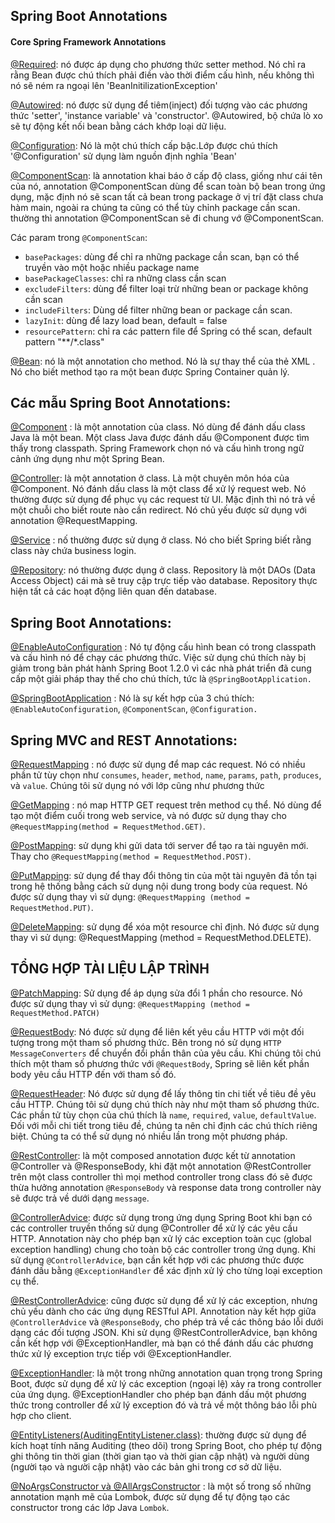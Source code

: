 
## Spring Boot Annotations 

#### Core Spring Framework Annotations

[@Required](): nó được áp dụng cho phương thức setter method. Nó chỉ ra rằng Bean được chú thích phải điền vào thời điểm cấu hình, nếu không thì nó sẽ ném ra ngoại lên 'BeanInitilizationException'

[@Autowired](): nó được sử dụng để tiêm(inject) đối tượng vào các phương thức 'setter', 'instance variable' và 'constructor'. @Autowired, bộ chứa lò xo sẽ tự động kết nối bean bằng cách khớp loại dữ liệu.

[@Configuration](): Nó là một chú thích cấp bậc.Lớp được chú thích '@Configuration' sử dụng làm nguồn định nghĩa 'Bean'

[@ComponentScan](): là annotation khai báo ở cấp độ class, giống như cái tên của nó, annotation @ComponentScan dùng để scan toàn bộ bean trong ứng dụng, mặc định nó sẽ scan tất cả bean trong package ở vị trí đặt class chưa hàm main, ngoài ra chúng ta cũng có thể tùy chỉnh package cần scan. thường thì annotation @ComponentScan sẽ đi chung vớ @ComponentScan.

Các param trong `@ComponentScan`:
- `basePackages`: dùng để chỉ ra những package cần scan, bạn có thể truyền vào một hoặc nhiều package name
- `basePackageClasses`: chỉ ra những class cần scan
- `excludeFilters`: dùng để filter loại trừ những bean or package không cần scan
- `includeFilters`: Dùng dể filter những bean or package cần scan.
- `lazyInit`: dùng để lazy load bean, default = false
- `resourcePattern`: chỉ ra các pattern file để Spring có thể scan, default pattern "**/*.class"

[@Bean](): nó là một annotation cho method. Nó là sự thay thể của thẻ XML <bean>. Nó cho biết method tạo ra một bean được Spring Container quản lý.

## Các mẫu Spring Boot Annotations:

[@Component]() :  là một annotation của class. Nó dùng để đánh dấu class Java là một bean. Một class Java được đánh dấu @Component được tìm thấy trong classpath. Spring Framework chọn nó và cấu hình trong ngữ cảnh ứng dụng như một Spring Bean.

[@Controller](): là một annotation ở class. Là một chuyên môn hóa của @Component. Nó đánh dấu class là một class để xử lý request web. Nó thường được sử dụng để phục vụ các request từ UI. Mặc định thì nó trả về một chuỗi cho biết route nào cần redirect. Nó chủ yếu được sử dụng với annotation @RequestMapping.

[@Service]() : nố thường được sử dụng ở class. Nó cho biết Spring biết rằng class này chứa business login.

[@Repository](): nó thường được dụng ở class. Repository là một DAOs (Data Access Object) cái mà sẽ truy cập trực tiếp vào database. Repository thực hiện tất cả các hoạt động liên quan đến database.


## Spring Boot Annotations:

[@EnableAutoConfiguration]() : Nó tự động cấu hình bean có trong classpath và cấu hình nó để chạy các phương thức. Việc sử dụng chú thích này bị giảm trong bản phát hành Spring Boot 1.2.0 vì các nhà phát triển đã cung cấp một giải pháp thay thế cho chú thích, tức là `@SpringBootApplication.`

[@SpringBootApplication]() : Nó là sự kết hợp của 3 chú thích: `@EnableAutoConfiguration`, `@ComponentScan`, `@Configuration.`


## Spring MVC and REST Annotations:

[@RequestMapping]() :  nó được sử dụng để map các request. Nó có nhiều phần tử tùy chọn như `consumes`, `header`, `method`, `name`, `params`, `path`, `produces`, và `value`. Chúng tôi sử dụng nó với lớp cũng như phương thức

[@GetMapping]() : nó map HTTP GET request trên method cụ thể. Nó dùng để tạo một điểm cuối trong web service, và nó được sử dụng thay cho `@RequestMapping(method = RequestMethod.GET)`.

[@PostMapping](): sử dụng khi gửi data tới server để tạo ra tài nguyên mới. Thay cho `@RequestMapping(method = RequestMethod.POST)`.

[@PutMapping](): sử dụng để thay đổi thông tin của một tài nguyên đã tồn tại trong hệ thống bằng cách sử dụng nội dung trong body của request. Nó được sử dụng thay vì sử dụng: `@RequestMapping (method = RequestMethod.PUT)`.

[@DeleteMapping](): sử dụng để xóa một resource chỉ định. Nó được sử dụng thay vì sử dụng: @RequestMapping (method = RequestMethod.DELETE).


## TỔNG HỢP TÀI LIỆU LẬP TRÌNH

[@PatchMapping](): Sử dụng để áp dụng sửa đổi 1 phần cho resource. Nó được sử dụng thay vì sử dụng: `@RequestMapping (method = RequestMethod.PATCH)`

[@RequestBody](): Nó được sử dụng để liên kết yêu cầu HTTP với một đối tượng trong một tham số phương thức. Bên trong nó sử dụng `HTTP MessageConverters` để chuyển đổi phần thân của yêu cầu. Khi chúng tôi chú thích một tham số phương thức với `@RequestBody`, Spring sẽ liên kết phần body yêu cầu HTTP đến với tham số đó.

[@RequestHeader](): Nó được sử dụng để lấy thông tin chi tiết về tiêu đề yêu cầu HTTP. Chúng tôi sử dụng chú thích này như một tham số phương thức. Các phần tử tùy chọn của chú thích là `name`, `required`, `value`, `defaultValue`. Đối với mỗi chi tiết trong tiêu đề, chúng ta nên chỉ định các chú thích riêng biệt. Chúng ta có thể sử dụng nó nhiều lần trong một phương pháp.

[@RestController]():  là một composed annotation được kết từ annotation @Controller và @ResponseBody, khi đặt một annotation @RestController trên một class controller thì mọi method controller trong class đó sẽ được thừa hưởng annotation `@ResponseBody` và response data trong controller này sẽ được trả về dưới dạng `message`.


[@ControllerAdvice](): được sử dụng trong ứng dụng Spring Boot khi bạn có các controller truyền thống sử dụng @Controller để xử lý các yêu cầu HTTP. Annotation này cho phép bạn xử lý các exception toàn cục (global exception handling) chung cho toàn bộ các controller trong ứng dụng. Khi sử dụng `@ControllerAdvice`, bạn cần kết hợp với các phương thức được đánh dấu bằng `@ExceptionHandler` để xác định xử lý cho từng loại exception cụ thể.


[@RestControllerAdvice](): cũng được sử dụng để xử lý các exception, nhưng chủ yếu dành cho các ứng dụng RESTful API. Annotation này kết hợp giữa `@ControllerAdvice` và `@ResponseBody`, cho phép trả về các thông báo lỗi dưới dạng các đối tượng JSON. Khi sử dụng @RestControllerAdvice, bạn không cần kết hợp với @ExceptionHandler, mà bạn có thể đánh dấu các phương thức xử lý exception trực tiếp với @ExceptionHandler.


[@ExceptionHandler](): là một trong những annotation quan trọng trong Spring Boot, được sử dụng để xử lý các exception (ngoại lệ) xảy ra trong controller của ứng dụng. @ExceptionHandler cho phép bạn đánh dấu một phương thức trong controller để xử lý exception đó và trả về một thông báo lỗi phù hợp cho client.


[@EntityListeners(AuditingEntityListener.class)](): thường được sử dụng để kích hoạt tính năng Auditing (theo dõi) trong Spring Boot, cho phép tự động ghi thông tin thời gian (thời gian tạo và thời gian cập nhật) và người dùng (người tạo và người cập nhật) vào các bản ghi trong cơ sở dữ liệu.


[@NoArgsConstructor và @AllArgsConstructor]() : là một số trong số những annotation mạnh mẽ của Lombok, được sử dụng để tự động tạo các constructor trong các lớp Java `Lombok`.









